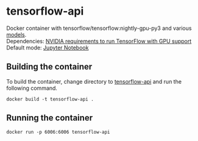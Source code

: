 # tensorflow-api
Docker container with tensorflow/tensorflow:nightly-gpu-py3 and various 
<a href="https://github.com/tensorflow/models">models</a>.<br/>
Dependencies: <a href="https://www.tensorflow.org/install/install_linux">
NVIDIA requirements to run TensorFlow with GPU support</a><br/>
Default mode: <a href="http://jupyter.org/index.html">Jupyter Notebook</a>
## Building the container
To build the container, change directory to
<a href="https://github.com/ninjrok/tensorflow-api">tensorflow-api</a> and run the following command.
```
docker build -t tensorflow-api .
```
## Running the container
```
docker run -p 6006:6006 tensorflow-api
```

